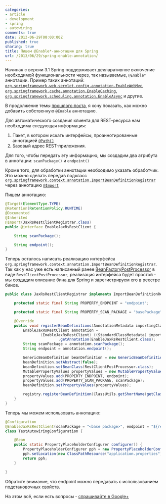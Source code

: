 ```yaml
---
categories:
- article
- development
- spring
- autowiring
comments: true
date: 2013-06-29T00:00:00Z
published: true
sharing: true
title: Пишем @Enable*-аннотацию для Spring
url: /2013/06/29/spring-enable-annotation/
---
```


Начиная с версии 3.1 Spring поддерживает декларативное включение необходимой функциональности через, так называемые, `@Enable*` аннотации. Пример таких аннотаций:
[`org.springframework.web.servlet.config.annotation.EnableWebMvc`](http://static.springsource.org/spring/docs/3.2.x/javadoc-api/org/springframework/web/servlet/config/annotation/EnableWebMvc.html), [`org.springframework.cache.annotation.EnableCaching`](http://static.springsource.org/spring/docs/3.2.x/javadoc-api/org/springframework/cache/annotation/EnableCaching.html), [`org.springframework.scheduling.annotation.EnableAsync`](http://static.springsource.org/spring/docs/3.2.x/javadoc-api/org/springframework/scheduling/annotation/EnableAsync.html) и другие.


В продолжение темы [прошлого поста](/blog/2013/06/28/jaxrs-spring-autowiring/), я хочу показать, как можно добавить собственную `@Enable` аннотацию.

Для автоматического создания клиента для REST-ресурса нам необходима следующая информация: 

1. Пакет, в котором искать интерфейсы, проаннотированные аннотацией [`@Path()`](https://jax-rs-spec.java.net/nonav/2.0/apidocs/javax/ws/rs/Path.html)
2. Базовый адрес REST-приложения.

Для того, чтобы передать эту информацию, мы создадим два атрибута в аннотации: `scanPackage()` и `endpoint()`

Кроме того, для обработки аннотации необходимо указать обработчик. Это можно сделать передав подкласс [`org.springframework.context.annotation.ImportBeanDefinitionRegistrar`](http://static.springsource.org/spring-framework/docs/3.2.x/javadoc-api/org/springframework/context/annotation/ImportBeanDefinitionRegistrar.html) через аннотацию [`@Import`](http://static.springsource.org/spring-framework/docs/3.2.x/javadoc-api/org/springframework/context/annotation/Import.html)

Пишем аннотацию:

```java
@Target(ElementType.TYPE)
@Retention(RetentionPolicy.RUNTIME)
@Documented
@Inherited
@Import(JaxRsRestClientRegistrar.class)
public @interface EnableJaxRsRestClient {

    String scanPackage();

    String endpoint();
}
```


Теперь осталось написать реализацию интерфейса `org.springframework.context.annotation.ImportBeanDefinitionRegistrar`. Так как у нас уже есть написанный ранее [BeanFactoryPostProcessor](http://static.springsource.org/spring-framework/docs/3.2.x/javadoc-api/org/springframework/beans/factory/config/BeanFactoryPostProcessor.html) в виде `RestClientPostProcessor`, реализация интерфейса будет простой - мы создадим описание бина для Spring и зарегистрируем его в реестре бинов. 

```java
public class JaxRsRestClientRegistrar implements ImportBeanDefinitionRegistrar {

    protected static final String PROPERTY_ENDPOINT = "endpoint";

    protected static final String PROPERTY_SCAN_PACKAGE = "basePackage";

    @Override
    public void registerBeanDefinitions(AnnotationMetadata importingClassMetadata, BeanDefinitionRegistry registry) {
        EnableJaxRsRestClient annotation =
                (EnableJaxRsRestClient) ((StandardClassMetadata) importingClassMetadata).getIntrospectedClass()
                        .getAnnotation(EnableJaxRsRestClient.class);
        String scanPackage = annotation.scanPackage();
        String endpoint = annotation.endpoint();

        GenericBeanDefinition beanDefinition = new GenericBeanDefinition();
        beanDefinition.setAbstract(false);
        beanDefinition.setBeanClass(RestClientPostProcessor.class);
        MutablePropertyValues propertyValues = new MutablePropertyValues();
        propertyValues.add(PROPERTY_ENDPOINT, endpoint);
        propertyValues.add(PROPERTY_SCAN_PACKAGE, scanPackage);
        beanDefinition.setPropertyValues(propertyValues);

        registry.registerBeanDefinition(ClassUtils.getShortName(getClass()), beanDefinition);
    }
}
``` 

Теперь мы можем использовать аннотацию:

```java
@Configuration
@EnableJaxRsRestClient(scanPackage = "<base package>", endpoint = "${remote.rest.endpoint}")
class TestAutowiringConfiguration {

    @Bean
    public static PropertyPlaceholderConfigurer configurer() {
        PropertyPlaceholderConfigurer pph = new PropertyPlaceholderConfigurer();
        pph.setLocation(new ClassPathResource("application.properties"));
        return pph;
    }

}
```

Обратите внимание, что endpoint можно передавать с использованием подстановочных свойств.

На этом всё, если есть вопросы - [спрашивайте в Google+](https://plus.google.com/112372998073079463630/posts)